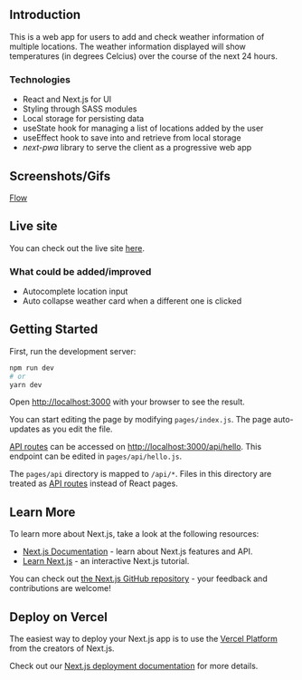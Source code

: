 ## Introduction

This is a web app for users to add and check weather information of multiple locations. The weather information displayed will show temperatures (in degrees Celcius) over the course of the next 24 hours.

### Technologies

- React and Next.js for UI
- Styling through SASS modules
- Local storage for persisting data
- useState hook for managing a list of locations added by the user
- useEffect hook to save into and retrieve from local storage
- *next-pwa* library to serve the client as a progressive web app

## Screenshots/Gifs

[Flow](./public/media/weather.gif)

## Live site

You can check out the live site [here](https://check-the-weather.vercel.app/).

### What could be added/improved

- Autocomplete location input
- Auto collapse weather card when a different one is clicked

## Getting Started

First, run the development server:

```bash
npm run dev
# or
yarn dev
```

Open [http://localhost:3000](http://localhost:3000) with your browser to see the result.

You can start editing the page by modifying `pages/index.js`. The page auto-updates as you edit the file.

[API routes](https://nextjs.org/docs/api-routes/introduction) can be accessed on [http://localhost:3000/api/hello](http://localhost:3000/api/hello). This endpoint can be edited in `pages/api/hello.js`.

The `pages/api` directory is mapped to `/api/*`. Files in this directory are treated as [API routes](https://nextjs.org/docs/api-routes/introduction) instead of React pages.

## Learn More

To learn more about Next.js, take a look at the following resources:

- [Next.js Documentation](https://nextjs.org/docs) - learn about Next.js features and API.
- [Learn Next.js](https://nextjs.org/learn) - an interactive Next.js tutorial.

You can check out [the Next.js GitHub repository](https://github.com/vercel/next.js/) - your feedback and contributions are welcome!

## Deploy on Vercel

The easiest way to deploy your Next.js app is to use the [Vercel Platform](https://vercel.com/new?utm_medium=default-template&filter=next.js&utm_source=create-next-app&utm_campaign=create-next-app-readme) from the creators of Next.js.

Check out our [Next.js deployment documentation](https://nextjs.org/docs/deployment) for more details.

